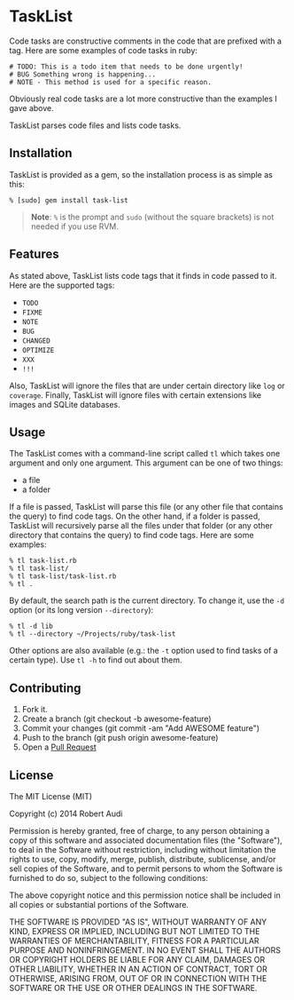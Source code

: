 TaskList
========

Code tasks are constructive comments in the code that are prefixed with a tag. Here are some examples of code tasks in ruby:

```
# TODO: This is a todo item that needs to be done urgently!
# BUG Something wrong is happening...
# NOTE - This method is used for a specific reason.
```

Obviously real code tasks are a lot more constructive than the examples I gave above.

TaskList parses code files and lists code tasks.

Installation
------------

TaskList is provided as a gem, so the installation process is as simple as this:

```
% [sudo] gem install task-list
```

> **Note**: `%` is the prompt and `sudo` (without the square brackets) is not needed if you use RVM.

Features
--------

As stated above, TaskList lists code tags that it finds in code passed to it. Here are the supported tags:

- `TODO`
- `FIXME`
- `NOTE`
- `BUG`
- `CHANGED`
- `OPTIMIZE`
- `XXX`
- `!!!`

Also, TaskList will ignore the files that are under certain directory like `log` or `coverage`. Finally, TaskList will ignore files with certain extensions like images and SQLite databases.

Usage
-----

The TaskList comes with a command-line script called `tl` which takes one argument and only one argument. This argument can be one of two things:

- a file
- a folder

If a file is passed, TaskList will parse this file (or any other file that contains the query) to find code tags. On the other hand, if a folder is passed, TaskList will recursively parse all the files under that folder (or any other directory that contains the query) to find code tags. Here are some examples:

```
% tl task-list.rb
% tl task-list/
% tl task-list/task-list.rb
% tl .
```

By default, the search path is the current directory. To change it, use the `-d` option (or its long version `--directory`):

```
% tl -d lib
% tl --directory ~/Projects/ruby/task-list
```

Other options are also available (e.g.: the `-t` option used to find tasks of a certain type). Use `tl -h` to find out about them.

Contributing
------------

1. Fork it.
2. Create a branch (git checkout -b awesome-feature)
3. Commit your changes (git commit -am "Add AWESOME feature")
4. Push to the branch (git push origin awesome-feature)
5. Open a [Pull Request](https://github.com/RobertAudi/task-list/pulls)

License
-------

The MIT License (MIT)

Copyright (c) 2014 Robert Audi

Permission is hereby granted, free of charge, to any person obtaining a copy of this software and associated documentation files (the "Software"), to deal in the Software without restriction, including without limitation the rights to use, copy, modify, merge, publish, distribute, sublicense, and/or sell copies of the Software, and to permit persons to whom the Software is furnished to do so, subject to the following conditions:

The above copyright notice and this permission notice shall be included in all copies or substantial portions of the Software.

THE SOFTWARE IS PROVIDED "AS IS", WITHOUT WARRANTY OF ANY KIND, EXPRESS OR IMPLIED, INCLUDING BUT NOT LIMITED TO THE WARRANTIES OF MERCHANTABILITY, FITNESS FOR A PARTICULAR PURPOSE AND NONINFRINGEMENT. IN NO EVENT SHALL THE AUTHORS OR COPYRIGHT HOLDERS BE LIABLE FOR ANY CLAIM, DAMAGES OR OTHER LIABILITY, WHETHER IN AN ACTION OF CONTRACT, TORT OR OTHERWISE, ARISING FROM, OUT OF OR IN CONNECTION WITH THE SOFTWARE OR THE USE OR OTHER DEALINGS IN THE SOFTWARE.
